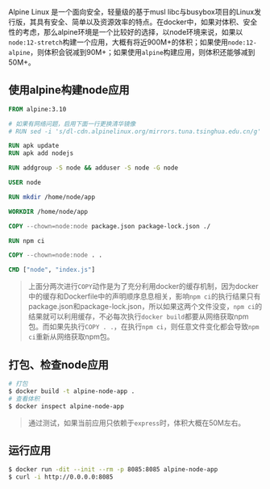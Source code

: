 Alpine Linux 是一个面向安全，轻量级的基于musl libc与busybox项目的Linux发行版，其具有安全、简单以及资源效率的特点。在docker中，如果对体积、安全性的考虑，那么alpine环境是一个比较好的选择，以node环境来说，如果以`node:12-stretch`构建一个应用，大概有将近900M+的体积；如果使用`node:12-alpine`，则体积会锐减到90M+；如果使用`alpine`构建应用，则体积还能够减到50M+。

## 使用alpine构建node应用

```Dockerfile
FROM alpine:3.10

# 如果有网络问题，启用下面一行更换清华镜像
# RUN sed -i 's/dl-cdn.alpinelinux.org/mirrors.tuna.tsinghua.edu.cn/g' /etc/apk/repositories

RUN apk update
RUN apk add nodejs

RUN addgroup -S node && adduser -S node -G node

USER node

RUN mkdir /home/node/app

WORKDIR /home/node/app

COPY --chown=node:node package.json package-lock.json ./

RUN npm ci

COPY --chown=node:node . .

CMD ["node", "index.js"]
```

> 上面分两次进行`COPY`动作是为了充分利用docker的缓存机制，因为docker中的缓存和Dockerfile中的声明顺序息息相关，影响`npm ci`的执行结果只有package.json和package-lock.json，所以如果这两个文件没变，`npm ci`的结果就可以利用缓存，不必每次执行`docker build`都要从网络获取npm包。而如果先执行`COPY . .`，在执行`npm ci`，则任意文件变化都会导致`npm ci`重新从网络获取npm包。

## 打包、检查node应用

```bash
# 打包
$ docker build -t alpine-node-app .
# 查看体积
$ docker inspect alpine-node-app
```

> 通过测试，如果当前应用只依赖于`express`时，体积大概在50M左右。

## 运行应用

```bash
$ docker run -dit --init --rm -p 8085:8085 alpine-node-app
$ curl -i http://0.0.0.0:8085
```
